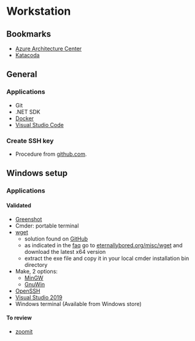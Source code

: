 # Workstation

## Bookmarks

* [Azure Architecture Center](https://docs.microsoft.com/en-us/azure/architecture/)
* [Katacoda](https://www.katacoda.com/)

## General

### Applications

* Git
* .NET SDK
* [Docker](./docker.md)
* [Visual Studio Code](./docs/microsoft/vscode.md)

### Create SSH key

* Procedure from [github.com](https://help.github.com/articles/adding-a-new-ssh-key-to-your-github-account/).

## Windows setup

### Applications

#### Validated

* [Greenshot](http://getgreenshot.org/downloads/)
* Cmder: portable terminal
* [wget](https://www.gnu.org/software/wget/)
  - solution found on [GitHub](https://github.com/cmderdev/cmder/issues/69)
  - as indicated in the [faq](https://www.gnu.org/software/wget/faq.html#download) go to [eternallybored.org/misc/wget](https://eternallybored.org/misc/wget/) and download the latest x64 version
  - extract the exe file and copy it in your local cmder installation bin directory
* Make, 2 options:
  - [MinGW](http://www.mingw.org/)
  - [GnuWin](http://gnuwin32.sourceforge.net/)
* [OpenSSH](https://docs.microsoft.com/en-us/windows-server/administration/openssh/openssh_overview)
* [Visual Studio 2019](./docs/microsoft/vs2019.md)
* Windows terminal (Available from Windows store)

#### To review

- [zoomit](https://docs.microsoft.com/en-us/sysinternals/downloads/zoomit)
